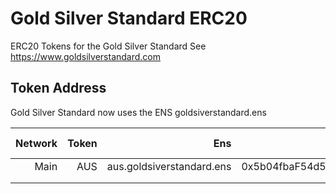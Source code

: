 # Gold Silver Standard ERC20
ERC20 Tokens for the Gold Silver Standard
See https://www.goldsilverstandard.com

## Token Address
Gold Silver Standard now uses the ENS goldsiverstandard.ens

| Network | Token |                       Ens |                                      Owner | Address (Deprecated) |
|--------:|------:|--------------------------:|-------------------------------------------:|---------------------:|
|    Main |   AUS | aus.goldsiverstandard.ens | 0x5b04fbaF54d53f1a4681339A0Da34D903E5FA2B1 |                      |
|         |       |                           |                                            |                      |
|         |       |                           |                                            |                      |
